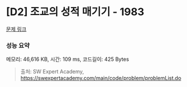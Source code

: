# [D2] 조교의 성적 매기기 - 1983 

[문제 링크](https://swexpertacademy.com/main/code/problem/problemDetail.do?contestProbId=AV5PwGK6AcIDFAUq) 

### 성능 요약

메모리: 46,616 KB, 시간: 109 ms, 코드길이: 425 Bytes



> 출처: SW Expert Academy, https://swexpertacademy.com/main/code/problem/problemList.do
